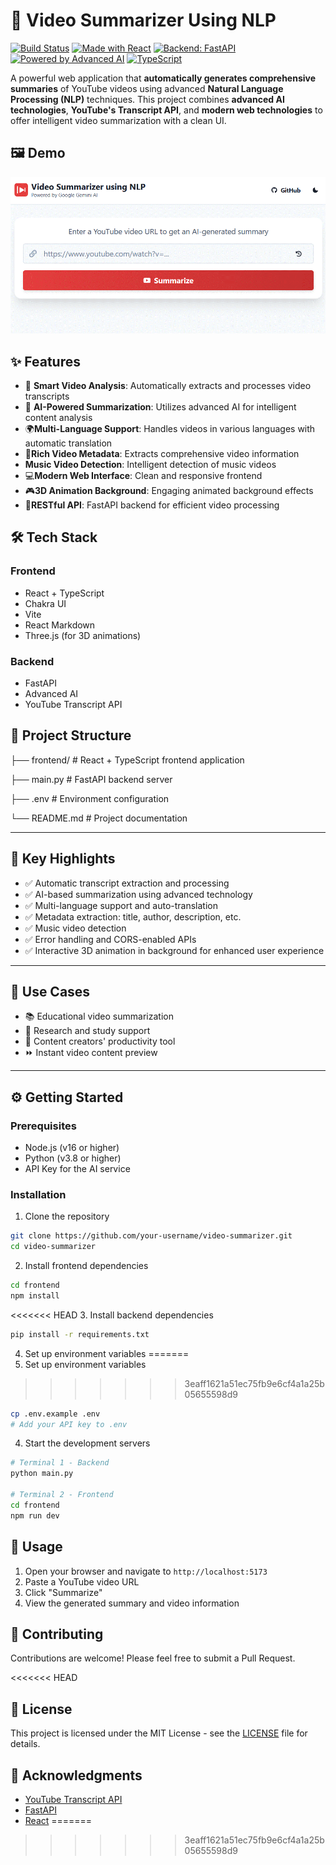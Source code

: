 # 🎥 Video Summarizer Using NLP

[![Build Status](https://img.shields.io/badge/build-passing-brightgreen.svg)](https://github.com/your-username/your-repo/actions)
[![Made with React](https://img.shields.io/badge/Frontend-React-blue)](https://reactjs.org/)
[![Backend: FastAPI](https://img.shields.io/badge/Backend-FastAPI-green)](https://fastapi.tiangolo.com/)
[![Powered by Advanced AI](https://img.shields.io/badge/AI-Advanced-blueviolet)](https://example.com/)
[![TypeScript](https://img.shields.io/badge/TypeScript-3178C6?style=flat&logo=typescript&logoColor=white)](https://www.typescriptlang.org/)

A powerful web application that **automatically generates comprehensive summaries** of YouTube videos using advanced **Natural Language Processing (NLP)** techniques. This project combines **advanced AI technologies**, **YouTube's Transcript API**, and **modern web technologies** to offer intelligent video summarization with a clean UI.

## 🖼️ Demo

![Video Summarizer Demo](demo.gif)

## ✨ Features

- 🎯 **Smart Video Analysis**: Automatically extracts and processes video transcripts
- 🤖 **AI-Powered Summarization**: Utilizes advanced AI for intelligent content analysis
- 🌍**Multi-Language Support**: Handles videos in various languages with automatic translation
- 🧠**Rich Video Metadata**: Extracts comprehensive video information
- **Music Video Detection**: Intelligent detection of music videos
- 💻**Modern Web Interface**: Clean and responsive frontend
- 🎮**3D Animation Background**: Engaging animated background effects
- 🔗**RESTful API**: FastAPI backend for efficient video processing

## 🛠️ Tech Stack

### Frontend
- React + TypeScript
- Chakra UI
- Vite
- React Markdown
- Three.js (for 3D animations)

### Backend
- FastAPI
- Advanced AI
- YouTube Transcript API

## 📁 Project Structure

├── frontend/ # React + TypeScript frontend application 

├── main.py # FastAPI backend server 

├── .env # Environment configuration 

└── README.md # Project documentation


---

## 🔑 Key Highlights

- ✅ Automatic transcript extraction and processing  
- ✅ AI-based summarization using advanced technology  
- ✅ Multi-language support and auto-translation  
- ✅ Metadata extraction: title, author, description, etc.  
- ✅ Music video detection  
- ✅ Error handling and CORS-enabled APIs  
- ✅ Interactive 3D animation in background for enhanced user experience

---

## 🎯 Use Cases

- 📚 Educational video summarization  
- 🔬 Research and study support  
- 🎥 Content creators' productivity tool   
- ⏩ Instant video content preview  

---

## ⚙️ Getting Started

### Prerequisites
- Node.js (v16 or higher)
- Python (v3.8 or higher)
- API Key for the AI service

### Installation

1. Clone the repository
```bash
git clone https://github.com/your-username/video-summarizer.git
cd video-summarizer
```

2. Install frontend dependencies
```bash
cd frontend
npm install
```

<<<<<<< HEAD
3. Install backend dependencies
```bash
pip install -r requirements.txt
```

4. Set up environment variables
=======
3. Set up environment variables
>>>>>>> 3eaff1621a51ec75fb9e6cf4a1a25b05655598d9
```bash
cp .env.example .env
# Add your API key to .env
```

4. Start the development servers
```bash
# Terminal 1 - Backend
python main.py

# Terminal 2 - Frontend
cd frontend
npm run dev
```

## 📝 Usage

1. Open your browser and navigate to `http://localhost:5173`
2. Paste a YouTube video URL
3. Click "Summarize"
4. View the generated summary and video information

## 🤝 Contributing

Contributions are welcome! Please feel free to submit a Pull Request.

<<<<<<< HEAD
## 📄 License

This project is licensed under the MIT License - see the [LICENSE](LICENSE) file for details.

## 🙏 Acknowledgments

- [YouTube Transcript API](https://github.com/jdepoix/youtube-transcript-api)
- [FastAPI](https://fastapi.tiangolo.com/)
- [React](https://reactjs.org/)
=======
>>>>>>> 3eaff1621a51ec75fb9e6cf4a1a25b05655598d9
